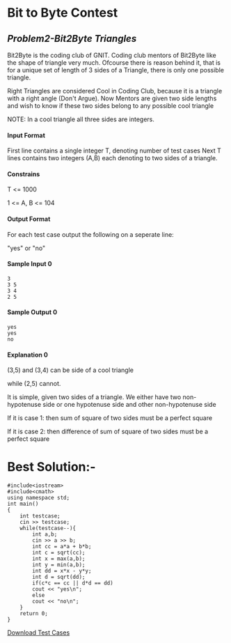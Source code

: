 # Bit to Byte Contest
## _Problem2-Bit2Byte Triangles_


Bit2Byte is the coding club of GNIT. Coding club mentors of Bit2Byte like the shape of triangle very much. Ofcourse there is reason behind it, that is for a unique set of length of 3 sides of a Triangle, there is only one possible triangle.

Right Triangles are considered Cool in Coding Club, because it is a triangle with a right angle (Don't Argue).
Now Mentors are given two side lengths and wish to know if these two sides belong to any possible cool triangle

NOTE: In a cool triangle all three sides are integers.

#### Input Format
First line contains a single integer T, denoting number of test cases
Next T lines contains two integers (A,B) each denoting to two sides of a triangle.

#### Constrains
T <= 1000

1 <= A, B <= 104

#### Output Format

For each test case output the following on a seperate line:

"yes" or "no"



#### Sample Input 0



```
3
3 5
3 4
2 5
```

#### Sample Output 0

```
yes
yes
no
```

#### Explanation 0

(3,5) and (3,4) can be side of a cool triangle 

while (2,5) cannot.

It is simple, given two sides of a triangle. We either have two non-hypotenuse side or one hypotenuse side and other non-hypotenuse side

If it is case 1: then sum of square of two sides must be a perfect square

If it is case 2: then difference of sum of square of two sides must be a perfect square


# Best Solution:-
```
#include<iostream>
#include<cmath>
using namespace std;
int main()
{
	int testcase;
	cin >> testcase;
	while(testcase--){
		int a,b;
		cin >> a >> b;
		int cc = a*a + b*b;
		int c = sqrt(cc);
		int x = max(a,b);
		int y = min(a,b);
		int dd = x*x - y*y;
		int d = sqrt(dd);
		if(c*c == cc || d*d == dd)
		cout << "yes\n";
		else
		cout << "no\n";
	}
	return 0;
}
```
[Download Test Cases](#)
